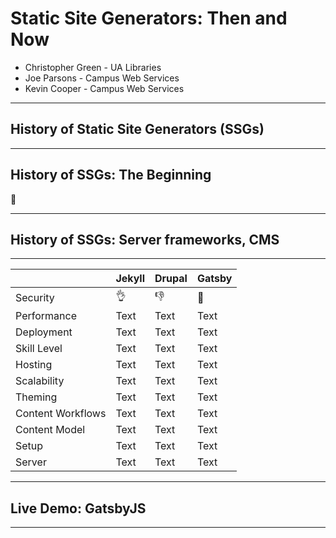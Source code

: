 # Static Site Generators: Then and Now

* Christopher Green - UA Libraries
* Joe Parsons - Campus Web Services
* Kevin Cooper - Campus Web Services

---

## History of Static Site Generators (SSGs)

----

## History of SSGs: The Beginning
:hatching_chick:

____

## History of SSGs: Server frameworks, CMS

---


|                     | Jekyll     | Drupal | Gatsby |
| ------------------- | ---------- | ------ | ------ |
| Security            | :ok_hand:  | :-1:   | :open_hands: |
| Performance         | Text       | Text   | Text   |
| Deployment          | Text       | Text   | Text   |
| Skill Level         | Text       | Text   | Text   |
| Hosting             | Text       | Text   | Text   |
| Scalability         | Text       | Text   | Text   |
| Theming             | Text       | Text   | Text   |
| Content Workflows   | Text       | Text   | Text   |
| Content Model       | Text       | Text   | Text   |
| Setup               | Text       | Text   | Text   |
| Server              | Text       | Text   | Text   |


---

## Live Demo: GatsbyJS

---



